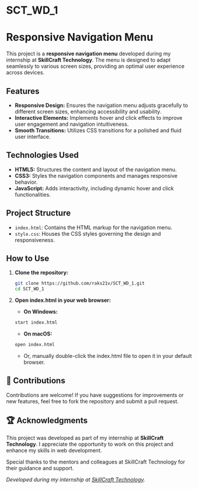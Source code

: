 # SCT_WD_1
# Responsive Navigation Menu

This project is a **responsive navigation menu** developed during my internship at **SkillCraft Technology**. The menu is designed to adapt seamlessly to various screen sizes, providing an optimal user experience across devices.

## Features

- **Responsive Design:** Ensures the navigation menu adjusts gracefully to different screen sizes, enhancing accessibility and usability.
- **Interactive Elements:** Implements hover and click effects to improve user engagement and navigation intuitiveness.
- **Smooth Transitions:** Utilizes CSS transitions for a polished and fluid user interface.

## Technologies Used

- **HTML5:** Structures the content and layout of the navigation menu.
- **CSS3:** Styles the navigation components and manages responsive behavior.
- **JavaScript:** Adds interactivity, including dynamic hover and click functionalities.

## Project Structure

- `index.html`: Contains the HTML markup for the navigation menu.
- `style.css`: Houses the CSS styles governing the design and responsiveness.

## How to Use

1. **Clone the repository:**

   ```bash
   git clone https://github.com/raks21v/SCT_WD_1.git
   cd SCT_WD_1
   ```
2. **Open index.html in your web browser:**
   - **On Windows:**
   ```bash
   start index.html
   ```
   - **On macOS:**
   ```bash
   open index.html
   ```
   - Or, manually double-click the index.html file to open it in your 
 default browser.
## 🤝 Contributions
Contributions are welcome! If you have suggestions for improvements or new features, feel free to fork the repository and submit a pull request.


## 🏆 Acknowledgments

This project was developed as part of my internship at **SkillCraft Technology**. I appreciate the opportunity to work on this project and enhance my skills in web development.

Special thanks to the mentors and colleagues at SkillCraft Technology for their guidance and support.

*Developed during my internship at [SkillCraft Technology](https://skillcrafttech.com/).*

 

